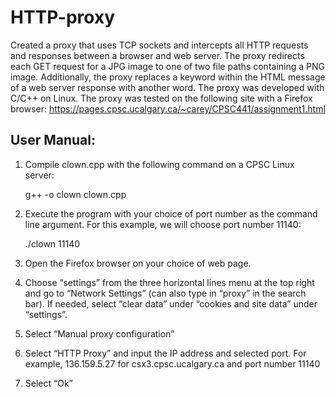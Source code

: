# HTTP-proxy
Created a proxy that uses TCP sockets and intercepts all HTTP requests and responses between a browser and web server. The proxy redirects each GET request for a JPG image to one of two file paths containing a PNG image. Additionally, the proxy replaces a keyword within the HTML message of a web server response with another word. The proxy was developed with C/C++ on Linux. The proxy was tested on the following site with a Firefox browser: https://pages.cpsc.ucalgary.ca/~carey/CPSC441/assignment1.html

## User Manual:
1. Compile clown.cpp with the following command on a CPSC Linux server:
   
   g++ -o clown clown.cpp

2. Execute the program with your choice of port number as the command line argument. For this
example, we will choose port number 11140:
    
    ./clown 11140

3. Open the Firefox browser on your choice of web page.

4. Choose “settings” from the three horizontal lines menu at the top right and go to “Network
Settings” (can also type in “proxy” in the search bar). If needed, select “clear data” under
“cookies and site data” under “settings”.

5. Select “Manual proxy configuration”

6. Select “HTTP Proxy” and input the IP address and selected port. For example, 136.159.5.27 for
csx3.cpsc.ucalgary.ca and port number 11140

7. Select “Ok”

